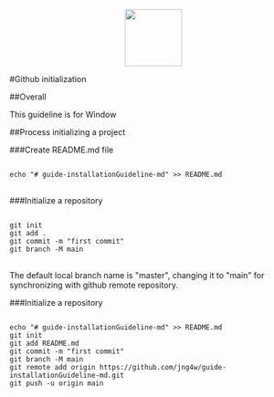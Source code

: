 <p align="center"><a href="https://laravel.com" target="_blank"><img src="https://avatars.githubusercontent.com/u/108851604?v=4" width="100"></a></p>

#Github initialization

##Overall

<p>
This guideline is for Window
</p>

##Process initializing a project

###Create README.md file
<pre>
<code>
echo "# guide-installationGuideline-md" >> README.md
</code>
</pre>

###Initialize a repository
<pre>
<code>
git init
git add .
git commit -m "first commit"
git branch -M main
</code>
</pre>

<p>
The default local branch name is "master", changing it to "main" for synchronizing with github remote repository.
</p>

###Initialize a repository
<pre>
<code>
echo "# guide-installationGuideline-md" >> README.md
git init
git add README.md
git commit -m "first commit"
git branch -M main
git remote add origin https://github.com/jng4w/guide-installationGuideline-md.git
git push -u origin main
</code>
</pre>

